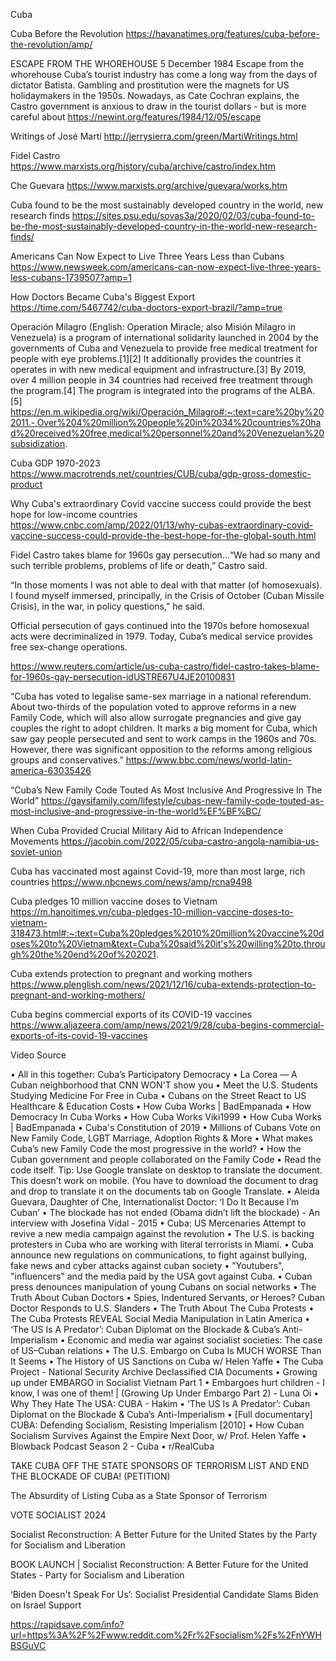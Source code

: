 Cuba 

Cuba Before the Revolution
https://havanatimes.org/features/cuba-before-the-revolution/amp/

ESCAPE FROM THE WHOREHOUSE
5 December 1984
Escape from the whorehouse Cuba’s tourist industry has come a long way from the days of dictator Batista. Gambling and prostitution were the magnets for US holidaymakers in the 1950s. Nowadays, as Cate Cochran explains, the Castro government is anxious to draw in the tourist dollars - but is more careful about
https://newint.org/features/1984/12/05/escape

Writings of José Martí
http://jerrysierra.com/green/MartiWritings.html

Fidel Castro
https://www.marxists.org/history/cuba/archive/castro/index.htm

Che Guevara
https://www.marxists.org/archive/guevara/works.htm

Cuba found to be the most sustainably developed country in the world, new research finds
https://sites.psu.edu/sovas3a/2020/02/03/cuba-found-to-be-the-most-sustainably-developed-country-in-the-world-new-research-finds/

Americans Can Now Expect to Live Three Years Less than Cubans
https://www.newsweek.com/americans-can-now-expect-live-three-years-less-cubans-1739507?amp=1

How Doctors Became Cuba's Biggest Export
https://time.com/5467742/cuba-doctors-export-brazil/?amp=true

Operación Milagro (English: Operation Miracle; also Misión Milagro in Venezuela) is a program of international solidarity launched in 2004 by the governments of Cuba and Venezuela to provide free medical treatment for people with eye problems.[1][2] It additionally provides the countries it operates in with new medical equipment and infrastructure.[3] By 2019, over 4 million people in 34 countries had received free treatment through the program.[4] The program is integrated into the programs of the ALBA.[5]
https://en.m.wikipedia.org/wiki/Operación_Milagro#:~:text=care%20by%202011.-,Over%204%20million%20people%20in%2034%20countries%20had%20received%20free,medical%20personnel%20and%20Venezuelan%20subsidization.

Cuba GDP 1970-2023
https://www.macrotrends.net/countries/CUB/cuba/gdp-gross-domestic-product

Why Cuba's extraordinary Covid vaccine success could provide the best hope for low-income countries
https://www.cnbc.com/amp/2022/01/13/why-cubas-extraordinary-covid-vaccine-success-could-provide-the-best-hope-for-the-global-south.html

Fidel Castro takes blame for 1960s gay persecution...“We had so many and such terrible problems, problems of life or death,” Castro said.

“In those moments I was not able to deal with that matter (of homosexuals). I found myself immersed, principally, in the Crisis of October (Cuban Missile Crisis), in the war, in policy questions,” he said.

Official persecution of gays continued into the 1970s before homosexual acts were decriminalized in 1979. Today, Cuba’s medical service provides free sex-change operations.

https://www.reuters.com/article/us-cuba-castro/fidel-castro-takes-blame-for-1960s-gay-persecution-idUSTRE67U4JE20100831

“Cuba has voted to legalise same-sex marriage in a national referendum.
About two-thirds of the population voted to approve reforms in a new Family Code, which will also allow surrogate pregnancies and give gay couples the right to adopt children.
It marks a big moment for Cuba, which saw gay people persecuted and sent to work camps in the 1960s and 70s.
However, there was significant opposition to the reforms among religious groups and conservatives.”
https://www.bbc.com/news/world-latin-america-63035426

“Cuba’s New Family Code Touted As Most Inclusive And Progressive In The World”
https://gaysifamily.com/lifestyle/cubas-new-family-code-touted-as-most-inclusive-and-progressive-in-the-world%EF%BF%BC/

When Cuba Provided Crucial Military Aid to African Independence Movements
https://jacobin.com/2022/05/cuba-castro-angola-namibia-us-soviet-union

Cuba has vaccinated most against Covid-19, more than most large, rich countries
https://www.nbcnews.com/news/amp/rcna9498

Cuba pledges 10 million vaccine doses to Vietnam
https://m.hanoitimes.vn/cuba-pledges-10-million-vaccine-doses-to-vietnam-318473.html#:~:text=Cuba%20pledges%2010%20million%20vaccine%20doses%20to%20Vietnam&text=Cuba%20said%20it's%20willing%20to,through%20the%20end%20of%202021.

Cuba extends protection to pregnant and working mothers
https://www.plenglish.com/news/2021/12/16/cuba-extends-protection-to-pregnant-and-working-mothers/

Cuba begins commercial exports of its COVID-19 vaccines
https://www.aljazeera.com/amp/news/2021/9/28/cuba-begins-commercial-exports-of-its-covid-19-vaccines

Video Source

•	⁠All in this together: Cuba’s Participatory Democracy
•	⁠La Corea — A Cuban neighborhood that CNN WON'T show you
•	⁠Meet the U.S. Students Studying Medicine For Free in Cuba
•	⁠Cubans on the Street React to US Healthcare & Education Costs
•	⁠How Cuba Works | BadEmpanada
•	⁠How Democracy In Cuba Works
•	⁠How Cuba Works Viki1999
•	⁠How Cuba Works | BadEmpanada
•	⁠Cuba's Constitution of 2019
•	⁠Millions of Cubans Vote on New Family Code, LGBT Marriage, Adoption Rights & More
•	⁠What makes Cuba’s new Family Code the most progressive in the world?
•	⁠How the Cuban government and people collaborated on the Family Code
•	⁠Read the code itself. Tip: Use Google translate on desktop to translate the document. This doesn’t work on mobile. (You have to download the document to drag and drop to translate it on the documents tab on Google Translate.
•	⁠Aleida Guevara, Daughter of Che, Internationalist Doctor: ‘I Do It Because I’m Cuban’
•	⁠The blockade has not ended (Obama didn’t lift the blockade) - An interview with Josefina Vidal - 2015
•	⁠Cuba: US Mercenaries Attempt to revive a new media campaign against the revolution
•	⁠The U.S. is backing protesters in Cuba who are working with literal terrorists in Miami.
•	⁠Cuba announce new regulations on communications, to fight against bullying, fake news and cyber attacks against cuban society
•	⁠"Youtubers", "influencers" and the media paid by the USA govt against Cuba.
•	⁠Cuban press denounces manipulation of young Cubans on social networks
•	⁠The Truth About Cuban Doctors
•	⁠Spies, Indentured Servants, or Heroes? Cuban Doctor Responds to U.S. Slanders
•	⁠The Truth About The Cuba Protests
•	⁠The Cuba Protests REVEAL Social Media Manipulation in Latin America
•	⁠‘The US Is A Predator’: Cuban Diplomat on the Blockade & Cuba’s Anti-Imperialism
•	⁠Economic and media war against socialist societies: The case of US–Cuban relations
•	⁠The U.S. Embargo on Cuba Is MUCH WORSE Than It Seems
•	⁠The History of US Sanctions on Cuba w/ Helen Yaffe
•	⁠The Cuba Project - National Security Archive Declassified CIA Documents
•	⁠Growing up under EMBARGO in Socialist Vietnam Part 1
•	⁠Embargoes hurt children - I know, I was one of them! | (Growing Up Under Embargo Part 2) - Luna Oi
•	⁠Why They Hate The USA: CUBA - Hakim
•	⁠‘The US Is A Predator’: Cuban Diplomat on the Blockade & Cuba’s Anti-Imperialism
•	⁠[Full documentary] CUBA: Defending Socialism, Resisting Imperialism [2010]
•	⁠How Cuban Socialism Survives Against the Empire Next Door, w/ Prof. Helen Yaffe
•	⁠Blowback Podcast Season 2 - Cuba
•	⁠r/RealCuba

TAKE CUBA OFF THE STATE SPONSORS OF TERRORISM LIST AND END THE BLOCKADE OF CUBA! (PETITION)

The Absurdity of Listing Cuba as a State Sponsor of Terrorism

VOTE SOCIALIST 2024

Socialist Reconstruction: A Better Future for the United States by the Party for Socialism and Liberation

BOOK LAUNCH | Socialist Reconstruction: A Better Future for the United States - Party for Socialism and Liberation

‘Biden Doesn't Speak For Us’: Socialist Presidential Candidate Slams Biden on Israel Support

https://rapidsave.com/info?url=https%3A%2F%2Fwww.reddit.com%2Fr%2Fsocialism%2Fs%2FnYWHBSGuVC

